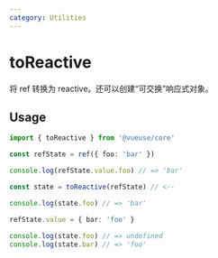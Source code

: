 ```yaml
---
category: Utilities
---
```


# toReactive

将 ref 转换为 reactive。还可以创建“可交换”响应式对象。

<RequiresProxy />

## Usage

```ts
import { toReactive } from '@vueuse/core'

const refState = ref({ foo: 'bar' })

console.log(refState.value.foo) // => 'bar'

const state = toReactive(refState) // <--

console.log(state.foo) // => 'bar'

refState.value = { bar: 'foo' }

console.log(state.foo) // => undefined
console.log(state.bar) // => 'foo'
```
